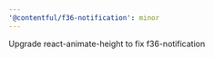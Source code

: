 ```yaml
---
'@contentful/f36-notification': minor
---
```


Upgrade react-animate-height to fix f36-notification
